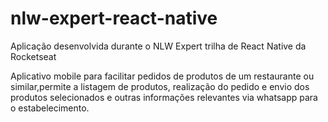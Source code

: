 # nlw-expert-react-native
Aplicação desenvolvida durante o NLW Expert trilha de React Native da Rocketseat

Aplicativo mobile para facilitar pedidos de produtos de um restaurante ou similar,permite a listagem de produtos, realização do pedido e envio dos produtos selecionados e outras informações relevantes via whatsapp para o estabelecimento.
